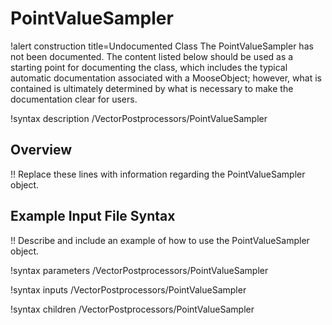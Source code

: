 # PointValueSampler

!alert construction title=Undocumented Class
The PointValueSampler has not been documented. The content listed below should be used as a starting point for
documenting the class, which includes the typical automatic documentation associated with a
MooseObject; however, what is contained is ultimately determined by what is necessary to make the
documentation clear for users.

!syntax description /VectorPostprocessors/PointValueSampler

## Overview

!! Replace these lines with information regarding the PointValueSampler object.

## Example Input File Syntax

!! Describe and include an example of how to use the PointValueSampler object.

!syntax parameters /VectorPostprocessors/PointValueSampler

!syntax inputs /VectorPostprocessors/PointValueSampler

!syntax children /VectorPostprocessors/PointValueSampler
